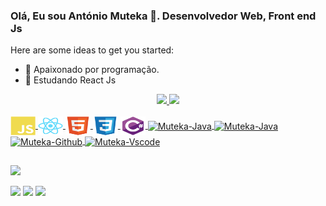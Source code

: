 ### Olá, Eu sou António Muteka 👋. Desenvolvedor Web, Front end Js 

  
Here are some ideas to get you started:

- 🔭  Apaixonado por programação.
- 🌱  Estudando React Js
 
 
 <div align="center">
  <a href="https://github.com/Antoniopedromuteka">
  <img height="180em" src="https://github-readme-stats.vercel.app/api?username=Antoniopedromuteka&show_icons=true&theme=cobalt&include_all_commits=true&count_private=true"/>
  <img height="180em" src="https://github-readme-stats.vercel.app/api/top-langs/?username=Antoniopedromuteka&layout=compact&langs_count=7&theme=cobalt"/>
</div>

  
<div style="display: inline_block"><br>
  <img align="center" alt="Muteka-Js" height="30" width="40" src="https://raw.githubusercontent.com/devicons/devicon/master/icons/javascript/javascript-plain.svg">
  <img align="center" alt="Muteka-React" height="30" width="40" src="https://raw.githubusercontent.com/devicons/devicon/master/icons/react/react-original.svg">
  <img align="center" alt="Muteka-HTML" height="30" width="40" src="https://raw.githubusercontent.com/devicons/devicon/master/icons/html5/html5-original.svg">
  <img align="center" alt="Muteka-CSS" height="30" width="40" src="https://raw.githubusercontent.com/devicons/devicon/master/icons/css3/css3-original.svg">
  <img align="center" alt="Muteka-Csharp" height="30" width="40" src="https://raw.githubusercontent.com/devicons/devicon/master/icons/csharp/csharp-original.svg">
    <img align="center" alt="Muteka-Java" height="30" width="40" src="https://pics.freeicons.io/uploads/icons/png/378554371540553613-512.png" />
  <img align="center" alt="Muteka-Java" height="30" width="40" src="https://www.vectorlogo.zone/logos/mysql/mysql-icon.svg" />

  <img align="center" alt="Muteka-Github" height="30" width="40" src="https://cdn.jsdelivr.net/gh/devicons/devicon/icons/github/github-original.svg" />
  <img align="center" alt="Muteka-Vscode" height="30" width="40" src="https://cdn.jsdelivr.net/gh/devicons/devicon/icons/vscode/vscode-original.svg" />
 


  </div>
  
   
##

<div> 
 
  <a href="https://instagram.com/pedromuteka6" target="_blank"><img src="https://img.shields.io/badge/-Instagram-%23E4405F?style=for-the-badge&logo=instagram&logoColor=white" target="_blank"></a>
  
 <a href="https://discord.gg/#1666" target="_blank"><img src="https://img.shields.io/badge/Discord-7289DA?style=for-the-badge&logo=discord&logoColor=white" target="_blank"></a> 
  <a href = "mailto:antoniomuteka2004@gmail.com"><img src="https://img.shields.io/badge/-Gmail-%23333?style=for-the-badge&logo=gmail&logoColor=white" target="_blank"></a>
  <a href="https://www.linkedin.com/in/ant%C3%B3nio-muteka-54843a229/" target="_blank"><img src="https://img.shields.io/badge/-LinkedIn-%230077B5?style=for-the-badge&logo=linkedin&logoColor=white" target="_blank"></a> 
  
</div>

  
  
